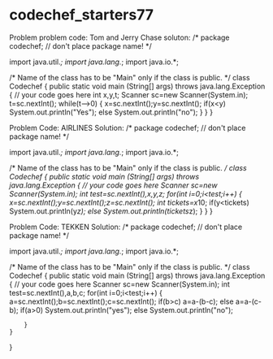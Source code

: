 # codechef_starters77
Problem
problem code:
Tom and Jerry Chase
soluton:
/* package codechef; // don't place package name! */

import java.util.*;
import java.lang.*;
import java.io.*;

/* Name of the class has to be "Main" only if the class is public. */
class Codechef
{
	public static void main (String[] args) throws java.lang.Exception
	{
		// your code goes here
		int x,y,t;
		Scanner sc=new Scanner(System.in);
		t=sc.nextInt();
		while(t-->0)
		{
		    x=sc.nextInt();y=sc.nextInt();
		    if(x<y)
		        System.out.println("Yes");
		    else
		        System.out.println("no");
		}
	}
}

Problem Code:
AIRLINES
Solution:
/* package codechef; // don't place package name! */

import java.util.*;
import java.lang.*;
import java.io.*;

/* Name of the class has to be "Main" only if the class is public. */
class Codechef
{
	public static void main (String[] args) throws java.lang.Exception
	{
		// your code goes here
		Scanner sc=new Scanner(System.in);
		int test=sc.nextInt(),x,y,z;
		for(int i=0;i<test;i++)
		{
		 x=sc.nextInt();y=sc.nextInt();z=sc.nextInt();
		 int tickets=x*10;
		 if(y<tickets)
		    System.out.println(y*z);
		 else
		    System.out.println(tickets*z);
		}
	}
}


Problem Code:
TEKKEN
Solution:
  /* package codechef; // don't place package name! */

import java.util.*;
import java.lang.*;
import java.io.*;

/* Name of the class has to be "Main" only if the class is public. */
class Codechef
{
	public static void main (String[] args) throws java.lang.Exception
	{
		// your code goes here
		Scanner sc=new Scanner(System.in);
		int test=sc.nextInt(),a,b,c;
		for(int i=0;i<test;i++)
		{
		    a=sc.nextInt();b=sc.nextInt();c=sc.nextInt();
		    if(b>c)
		    a=a-(b-c);
		    else a=a-(c-b);
		    if(a>0)
		        System.out.println("yes");
		    else
		        System.out.println("no");
		    
		}
	}
}


